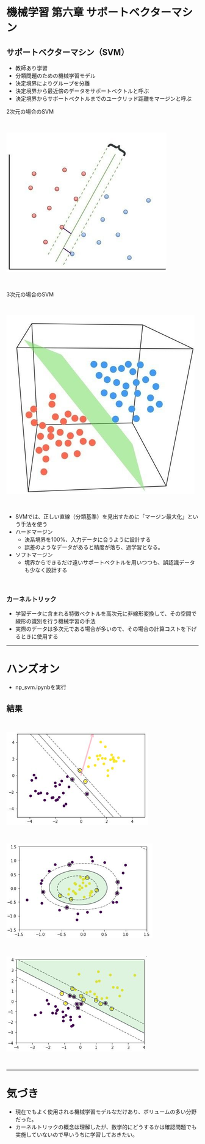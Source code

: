 # 機械学習 第六章 サポートベクターマシン

## サポートベクターマシン（SVM）

- 教師あり学習
- 分類問題のための機械学習モデル
- 決定境界によりグループを分離
- 決定境界から最近傍のデータをサポートベクトルと呼ぶ
- 決定境界からサポートベクトルまでのユークリッド距離をマージンと呼ぶ

2次元の場合のSVM

<br>

![s6_2svm.jpg](img/s6_2svm.jpg)

<br>

3次元の場合のSVM

<br>

![s6_3svm.jpg](img/s6_3svm.jpg)

<br>

- SVMでは、正しい直線（分類基準）を見出すために「マージン最大化」という手法を使う
- ハードマージン
    - 決系境界を100%、入力データに合うように設計する
    - 誤差のようなデータがあると精度が落ち、過学習となる。
- ソフトマージン
    - 境界からできるだけ遠いサポートベクトルを用いつつも、誤認識データも少なく設計する

<br>

### カーネルトリック
- 学習データに含まれる特徴ベクトルを高次元に非線形変換して、その空間で線形の識別を行う機械学習の手法
- 実際のデータは多次元である場合が多いので、その場合の計算コストを下げるときに使用する

---

# ハンズオン

- np_svm.ipynbを実行

## 結果

<br>

![s6_svm1.jpg](img/s6_svm1.jpg)

<br>

![s6_svm2.jpg](img/s6_svm2.jpg)

<br>

![s6_svm3.jpg](img/s6_svm3.jpg)

<br>

---

# 気づき
- 現在でもよく使用される機械学習モデルなだけあり、ボリュームの多い分野だった。
- カーネルトリックの概念は理解したが、数学的にどうするかは確認問題でも実施していないので早いうちに学習しておきたい。

